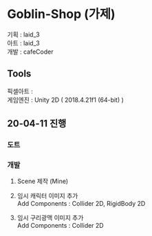 # Goblin-Shop (가제) 
  기획 : laid_3  
  아트 : laid_3  
  개발 : cafeCoder  
  
## Tools
  픽셀아트 :   
  게임엔진 : Unity 2D ( 2018.4.21f1 (64-bit) )   

## 20-04-11 진행
### 도트  
  
### 개발 
  1. Scene 제작 (Mine)  
  
  2. 임시 캐릭터 이미지 추가  
      Add Components : Collider 2D, RigidBody 2D  
  
  3. 임시 구리광맥 이미지 추가  
      Add Components : Collider 2D  

